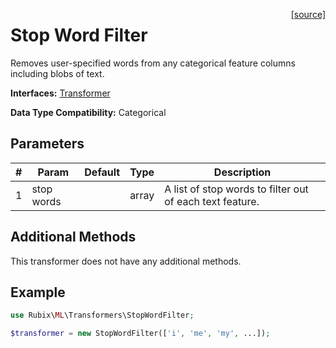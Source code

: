 <span style="float:right;"><a href="https://github.com/RubixML/RubixML/blob/master/src/Transformers/StopWordFilter.php">[source]</a></span>

# Stop Word Filter
Removes user-specified words from any categorical feature columns including blobs of text.

**Interfaces:** [Transformer](api.md#transformer)

**Data Type Compatibility:** Categorical

## Parameters
| # | Param | Default | Type | Description |
|---|---|---|---|---|
| 1 | stop words | | array | A list of stop words to filter out of each text feature. |

## Additional Methods
This transformer does not have any additional methods.

## Example
```php
use Rubix\ML\Transformers\StopWordFilter;

$transformer = new StopWordFilter(['i', 'me', 'my', ...]);
```